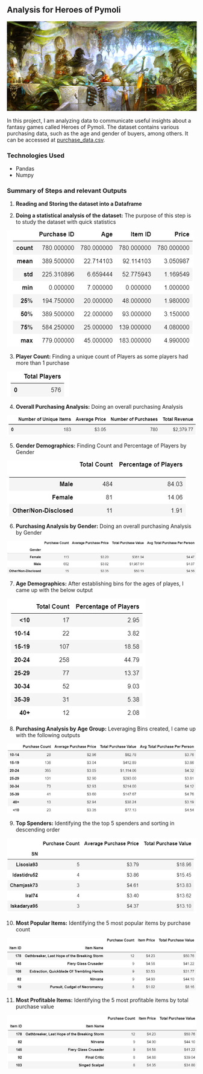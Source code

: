 ## Analysis for Heroes of Pymoli

![Fantasy](Images/Fantasy.jpg)

In this project, I am analyzing data to communicate useful insights about a fantasy games called Heroes of Pymoli. The dataset contains various purchasing data, such as the age and gender of buyers, among others. It can be accessed at [purchase_data.csv](Resources/purchase_data.csv). 

### Technologies Used
   * Pandas
   * Numpy

### Summary of Steps and relevant Outputs
  1. **Reading and Storing the dataset into a Dataframe**

  2. **Doing a statistical analysis of the dataset:** The purpose of this step is to study the dataset with quick statistics
  
  ![Statistics](Images/Statistics.JPG)

  3. **Player Count:**  Finding a unique count of Players as some players had more than 1 purchase
  
  ![Player_Count](Images/Player_Count.JPG)

  4. **Overall Purchasing Analysis:** Doing an overall purchasing Analysis
  
  ![Purchasing_Analysis](Images/Purchasing_Analysis.JPG)

  5. **Gender Demographics:** Finding Count and Percentage of Players by Gender 
  
  ![Gender_Demo](Images/Gender_Demo.JPG)

  6. **Purchasing Analysis by Gender:** Doing an overall purchasing Analysis by Gender
  
  ![Purchasing_Analysis_Gender](Images/Purchasing_Analysis_Gender.JPG)

  7. **Age Demographics:** After establishing bins for the ages of playes, I came up with the below output
  
  ![Age_Demo](Images/Age_Demographics.JPG)

  8. **Purchasing Analysis by Age Group:** Leveraging Bins created, I came up with the following outputs
  
  ![Purchasing_Analysis_Age](Images/Purchasing_Analysis_Age.JPG)

  9. **Top Spenders:** Identifying the the top 5 spenders and sorting in descending order
  
  ![Top_Spenders](Images/Top_Spenders.JPG)

  10. **Most Popular Items:** Identifying the 5 most popular items by purchase count
  
  ![Popular_Items](Images/Popular_Items.JPG)

  11. **Most Profitable Items:** Identifying the 5 most profitable items by total purchase value
  
  ![Profitable_Items](Images/Profitable_Items.JPG)

